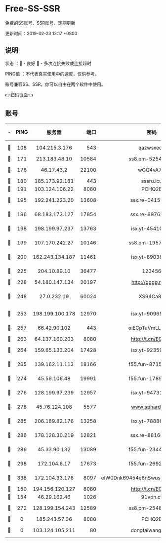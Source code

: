 # Free-SS-SSR

免费的SS账号、SSR账号，定期更新

更新时间：2019-02-23 13:17 +0800

## 说明

状态     ：🙂 - 良好 🙁 - 多次连接失败或连接超时

PING值   ：不代表真实使用中的速度，仅供参考。

账号兼容SS、SSR，你可以自由在两个软件中使用。

👉[扫码页面](https://liesauer.github.io/free-ss-ssr.github.io/)👈

## 账号

|-|PING|服务器|端口|密码|加密方式|区域|
|:----:|:----:|:-----:|-----:|:----:|:----:|:----:|
|🙂|108|104.215.3.176|543|qazwsxedc|aes-256-gcm|JP|
|🙂|171|213.183.48.10|10584|ss8.pm-52546050|rc4-md5|RU|
|🙂|176|46.17.43.2|22100|wGQ4vA7D|aes-256-gcm|RU|
|🙂|180|185.173.92.181|443|sssru.icu|rc4-md5|RU|
|🙂|191|103.124.106.22|8080|PCHQ2E|rc4-md5|US|
|🙂|195|192.241.223.20|13608|ssx.re-04153947|aes-256-cfb|US|
|🙂|196|68.183.173.127|17854|ssx.re-89767953|aes-256-cfb|US|
|🙂|198|198.199.97.237|13763|isx.yt-45410727|aes-256-cfb|US|
|🙂|199|107.170.242.27|10146|ss8.pm-19577834|aes-256-cfb|US|
|🙂|200|162.243.134.187|11461|isx.yt-89038787|aes-256-cfb|US|
|🙂|225|204.10.89.10|36477|123456|aes-256-cfb|US|
|🙂|228|54.180.147.134|20197|http://gggg.rocks|chacha20|KR|
|🙂|248|27.0.232.19|60024|XS94Ca8K|xchacha20-ietf-poly1305|HK|
|🙂|253|198.199.100.178|12970|isx.yt-90965243|aes-256-cfb|US|
|🙂|257|66.42.90.102|443|oiECpTuVmLLxk4Ts|aes-256-cfb|US|
|🙂|263|64.137.160.203|8080|http://t.cn/EGJIyrl|rc4-md5|CA|
|🙂|264|159.65.133.204|17428|isx.yt-92359106|aes-256-cfb|SG|
|🙂|265|139.162.11.113|18166|f55.fun-87155784|aes-256-cfb|SG|
|🙂|274|45.56.106.48|19991|f55.fun-17890118|aes-256-cfb|US|
|🙂|276|128.199.97.239|12957|isx.yt-94731774|aes-256-cfb|SG|
|🙂|278|45.76.124.108|5577|www.sphard.com|aes-256-cfb|AU|
|🙂|285|206.189.82.176|13258|isx.yt-78886970|aes-256-cfb|SG|
|🙂|286|178.128.30.219|12821|ssx.re-88166677|aes-256-cfb|SG|
|🙂|286|45.33.90.132|13089|f55.fun-23448160|aes-256-cfb|US|
|🙂|298|172.104.6.17|17673|f55.fun-26926013|aes-256-cfb|US|
|🙂|338|172.104.33.178|8097|eIW0Dnk69454e6nSwuspv9DmS201tQ0D|aes-256-cfb|SG|
|🙂|150|194.156.120.127|8080|http://t.cn/EGJIyrl|rc4-md5|RU|
|🙂|154|46.29.162.46|1026|91vpn.cf|rc4-md5|RU|
|🙂|272|128.199.154.243|12589|ss8.pm-25483788|aes-256-cfb|SG|
|🙁|0|185.243.57.36|8080|PCHQ2E|rc4-md5|US|
|🙁|0|103.124.105.211|80|dongtaiwang.com|aes-256-cfb|US|
